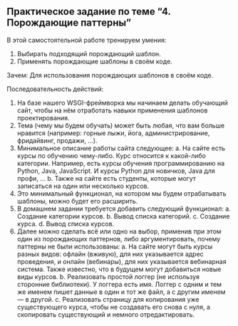 ## Практическое задание по теме “4. Порождающие паттерны”

В этой самостоятельной работе тренируем умения:

1. Выбирать подходящий порождающий шаблон.
2. Применять порождающие шаблоны в своём коде.

Зачем: Для использования порождающих шаблонов в своём коде.

Последовательность действий:

1. На базе нашего WSGI-фреймворка мы начинаем делать обучающий сайт, чтобы на нём отработать навыки применения шаблонов проектирования.
2. Тема (чему мы будем обучать) может быть любая, что вам больше нравится (например: горные лыжи, йога, администрирование, фридайвинг, продажи, ...).
3. Минимальное описание работы сайта следующее:
   a. На сайте есть курсы по обучению чему-либо. Курс относится к какой-либо категории. Например, есть курсы обучения программированию на Python, Java, JavaScript. И курсы Python для новичков, Java для профи, ...
   b. Также на сайте есть студенты, которые могут записаться на один или несколько курсов.
4. Это минимальный функционал, на котором мы будем отрабатывать шаблоны, можно будет его расширить.
5. В домашнем задании требуется добавить следующий функционал:
   a. Создание категории курсов.
   b. Вывод списка категорий.
   c. Создание курса.
   d. Вывод списка курсов.
6. Далее можно сделать всё или одно на выбор, применив при этом один из порождающих паттернов, либо аргументировать, почему паттерны не были использованы:
   a. На сайте могут быть курсы разных видов: офлайн (вживую), для них указывается адрес проведения, и онлайн (вебинары), для них указывается вебинарная система. Также известно, что в будущем могут добавиться новые виды курсов.
   b. Реализовать простой логгер (не используя сторонние библиотеки). У логгера есть имя. Логгер с одним и тем же именем пишет данные в один и тот же файл, а с другим именем — в другой.
   c. Реализовать страницу для копирования уже существующего курса, чтобы не создавать его снова с нуля, а скопировать существующий и немного отредактировать.
